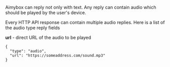 Aimybox can reply not only with text. Any reply can contain audio which should be played by the user's device.

Every HTTP API response can contain multiple audio replies. Here is a list of the audio type reply fields

**url** - direct URL of the audio to be played

```
{
  "type": "audio",
  "url": "https://someaddress.com/sound.mp3"
}
```
